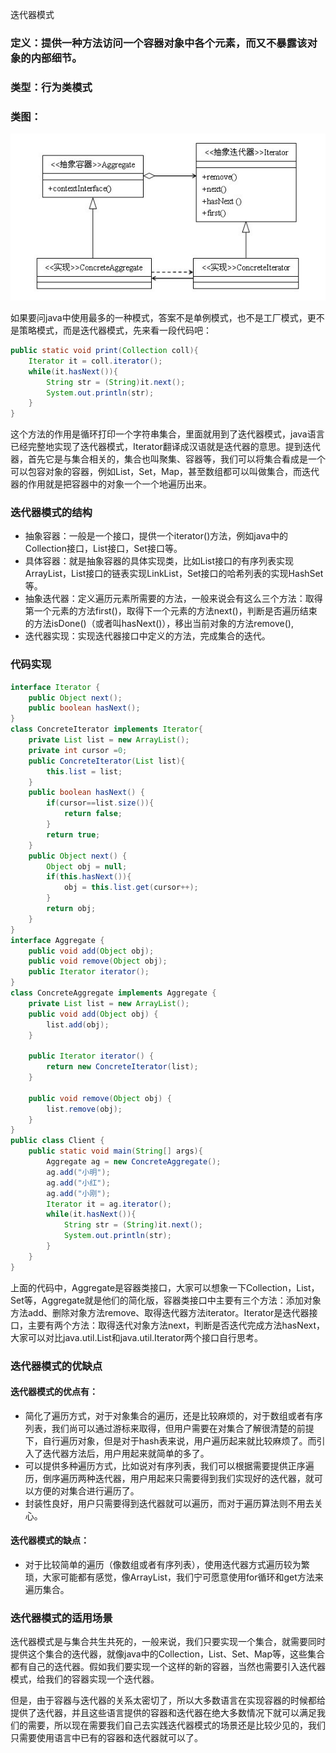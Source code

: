 迭代器模式
### 定义：提供一种方法访问一个容器对象中各个元素，而又不暴露该对象的内部细节。

### 类型：行为类模式

### 类图：

![迭代器模式](images/iterator-pattern-1.jpg "迭代器模式")

如果要问java中使用最多的一种模式，答案不是单例模式，也不是工厂模式，更不是策略模式，而是迭代器模式，先来看一段代码吧：
```java
public static void print(Collection coll){
    Iterator it = coll.iterator();
    while(it.hasNext()){
        String str = (String)it.next();
        System.out.println(str);
    }
}
```

这个方法的作用是循环打印一个字符串集合，里面就用到了迭代器模式，java语言已经完整地实现了迭代器模式，Iterator翻译成汉语就是迭代器的意思。提到迭代器，首先它是与集合相关的，集合也叫聚集、容器等，我们可以将集合看成是一个可以包容对象的容器，例如List，Set，Map，甚至数组都可以叫做集合，而迭代器的作用就是把容器中的对象一个一个地遍历出来。

### 迭代器模式的结构

* 抽象容器：一般是一个接口，提供一个iterator()方法，例如java中的Collection接口，List接口，Set接口等。
* 具体容器：就是抽象容器的具体实现类，比如List接口的有序列表实现ArrayList，List接口的链表实现LinkList，Set接口的哈希列表的实现HashSet等。
* 抽象迭代器：定义遍历元素所需要的方法，一般来说会有这么三个方法：取得第一个元素的方法first()，取得下一个元素的方法next()，判断是否遍历结束的方法isDone()（或者叫hasNext()），移出当前对象的方法remove(),
* 迭代器实现：实现迭代器接口中定义的方法，完成集合的迭代。

### 代码实现
```java
interface Iterator {
    public Object next();
    public boolean hasNext();
}
class ConcreteIterator implements Iterator{
    private List list = new ArrayList();
    private int cursor =0;
    public ConcreteIterator(List list){
        this.list = list;
    }
    public boolean hasNext() {
        if(cursor==list.size()){
            return false;
        }
        return true;
    }
    public Object next() {
        Object obj = null;
        if(this.hasNext()){
            obj = this.list.get(cursor++);
        }
        return obj;
    }
}
interface Aggregate {
    public void add(Object obj);
    public void remove(Object obj);
    public Iterator iterator();
}
class ConcreteAggregate implements Aggregate {
    private List list = new ArrayList();
    public void add(Object obj) {
        list.add(obj);
    }

    public Iterator iterator() {
        return new ConcreteIterator(list);
    }

    public void remove(Object obj) {
        list.remove(obj);
    }
}
public class Client {
    public static void main(String[] args){
        Aggregate ag = new ConcreteAggregate();
        ag.add("小明");
        ag.add("小红");
        ag.add("小刚");
        Iterator it = ag.iterator();
        while(it.hasNext()){
            String str = (String)it.next();
            System.out.println(str);
        }
    }
}
```

上面的代码中，Aggregate是容器类接口，大家可以想象一下Collection，List，Set等，Aggregate就是他们的简化版，容器类接口中主要有三个方法：添加对象方法add、删除对象方法remove、取得迭代器方法iterator。Iterator是迭代器接口，主要有两个方法：取得迭代对象方法next，判断是否迭代完成方法hasNext，大家可以对比java.util.List和java.util.Iterator两个接口自行思考。

### 迭代器模式的优缺点

#### 迭代器模式的优点有：

* 简化了遍历方式，对于对象集合的遍历，还是比较麻烦的，对于数组或者有序列表，我们尚可以通过游标来取得，但用户需要在对集合了解很清楚的前提下，自行遍历对象，但是对于hash表来说，用户遍历起来就比较麻烦了。而引入了迭代器方法后，用户用起来就简单的多了。
* 可以提供多种遍历方式，比如说对有序列表，我们可以根据需要提供正序遍历，倒序遍历两种迭代器，用户用起来只需要得到我们实现好的迭代器，就可以方便的对集合进行遍历了。
* 封装性良好，用户只需要得到迭代器就可以遍历，而对于遍历算法则不用去关心。

#### 迭代器模式的缺点：

* 对于比较简单的遍历（像数组或者有序列表），使用迭代器方式遍历较为繁琐，大家可能都有感觉，像ArrayList，我们宁可愿意使用for循环和get方法来遍历集合。

### 迭代器模式的适用场景

迭代器模式是与集合共生共死的，一般来说，我们只要实现一个集合，就需要同时提供这个集合的迭代器，就像java中的Collection，List、Set、Map等，这些集合都有自己的迭代器。假如我们要实现一个这样的新的容器，当然也需要引入迭代器模式，给我们的容器实现一个迭代器。

但是，由于容器与迭代器的关系太密切了，所以大多数语言在实现容器的时候都给提供了迭代器，并且这些语言提供的容器和迭代器在绝大多数情况下就可以满足我们的需要，所以现在需要我们自己去实践迭代器模式的场景还是比较少见的，我们只需要使用语言中已有的容器和迭代器就可以了。